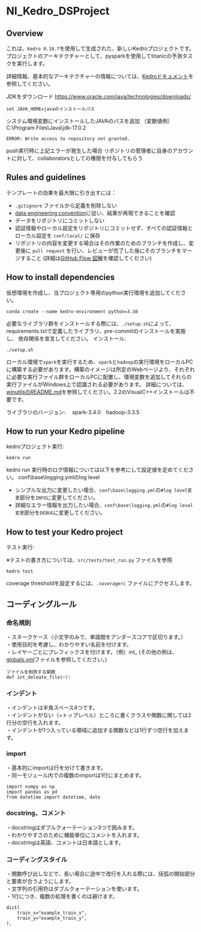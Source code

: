 # NI_Kedro_DSProject

## Overview

これは、`Kedro 0.18.7`を使用して生成された、新しいKedroプロジェクトです。
プロジェクトのアーキテクチャーとして、pysparkを使用してtitanicの予測タスクを実行します。

詳細情報、基本的なアーキテクチャーの情報については、[Kedroドキュメント](https://kedro.readthedocs.io)を参照してください。

JDKをダウンロード
https://www.oracle.com/java/technologies/downloads/
```
set JAVA_HOME=javaのインストールパス
```
システム環境変数にインストールしたJAVAのパスを追加
（変数値例）C:\Program Files\Java\jdk-17.0.2

```
ERROR: Write access to repository not granted.
```
push実行時に上記エラーが発生した場合
リポジトリの管理者に自身のアカウントに対して、collaboratorsとしての権限を付与してもらう

## Rules and guidelines

テンプレートの効果を最大限に引き出すには：

* `.gitignore` ファイルから定義を削除しない
* [data engineering convention](https://kedro.readthedocs.io/en/stable/faq/faq.html#what-is-data-engineering-convention)に従い、結果が再現できることを確認
* データをリポジトリにコミットしない
* 認証情報やローカル設定をリポジトリにコミットせず、すべての認証情報とローカル設定を `conf/local/` に保存
* リポジトリの内容を変更する場合はその作業のためのブランチを作成し、変更後に `pull request` を行い、レビューが完了した後にそのブランチをマージすること
(詳細は[GitHub Flow 図解](https://qiita.com/tbpgr/items/4ff76ef35c4ff0ec8314)を確認してください)

## How to install dependencies

仮想環境を作成し、当プロジェクト専用のpython実行環境を追加してください。

```
conda create --name kedro-environment python=3.10
```

必要なライブラリ群をインストールする際には、`./setup.sh`によって、requirements.txtで定義したライブラリ、pre-commitのインストールを実施し、
依存関係を宣言してください。
インストール:
```
./setup.sh
```

ローカル環境で`spark`を実行するため、`spark`と`hadoop`の実行環境をローカルPCに構築する必要があります。構築のイメージは所定のWebページより、それぞれに必要な実行ファイル群をローカルPCに配置し、環境変数を追加してそれらの実行ファイルがWindows上で認識される必要があります。
詳細については、[winutilsのREADME.md](https://github.com/kitfactory/winutils)を参照してください。2.2のVisualC++インストールは不要です。

ライブラリのバージョン:
　spark-3.4.0　hadoop-3.3.5

## How to run your Kedro pipeline

kedroプロジェクト実行:

```
kedro run
```

kedro run 実行時のログ情報については以下を参考にして設定値を定めてください。
conf\base\logging.ymlのlog level
- シンプルな出力に変更したい場合、`conf\base\logging.yml`の`#log level変更`部分を`INFO`に変更してください。
- 詳細なエラー情報を出力したい場合、`conf\base\logging.yml`の`#log level変更`部分を`DEBUG`に変更してください。

## How to test your Kedro project

テスト実行:  

※テストの書き方については、`src/tests/test_run.py` ファイルを参照

```
kedro test
```

coverage thresholdを設定するには、`.coveragerc` ファイルにアクセスします。

## コーディングルール

### 命名規則  
・スネークケース（小文字のみで、単語間をアンダースコアで区切ります。）  
・使用目的を考慮し、わかりやすい名前を付けます。  
・レイヤーごとにプレフィックスを付けます。（例）int_ (その他の例は、[globals.yml](https://github.com/d-yoshioka093/ni-kedro-dsproject/blob/main/conf/base/globals.yml)ファイルを参照してください。)

``` 
ファイルを削除する関数
def int_deleate_file(~):
```
  
### インデント  
・インデントは半角スペース4つです。    
・インデントがない（=トップレベル）ところに書くクラスや関数に関しては2行分の空行を入れます。  
・インデントが1つ入っている領域に追加する関数などは1行ずつ空行を加えます。  

### import  
・基本的にimportは行を分けて書きます。  
・同一モジュール内での複数のimportは1行にまとめます。   
``` 
import numpy as np  
import pandas as pd  
from datetime import datetime, date  
```

### docstring、コメント　　
・docstringはダブルクォーテーション3つで囲みます。    
・わかりやすさのために機能単位にコメントを入れます。   
・docstringは英語、コメントは日本語とします。  

### コーディングスタイル  
・関数呼び出しなどで、長い場合に途中で改行を入れる際には、括弧の開始部分と要素が合うようにします。  
・文字列の引用符はダブルクォーテーションを使います。  
・1行につき、複数の処理を書くのは避けます。  
``` 
dict(
    train_x="example_train_x",
    train_y="example_train_y",       
),
``` 